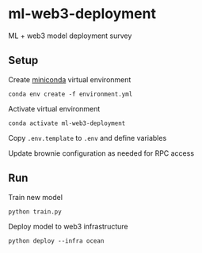 # ml-web3-deployment
ML + web3 model deployment survey

## Setup

Create [miniconda](https://docs.conda.io/en/latest/miniconda.html) virtual environment
```
conda env create -f environment.yml
```

Activate virtual environment
```
conda activate ml-web3-deployment
```

Copy `.env.template` to `.env` and define variables

Update brownie configuration as needed for RPC access


## Run

Train new model
```
python train.py
```

Deploy model to web3 infrastructure
```
python deploy --infra ocean
```
